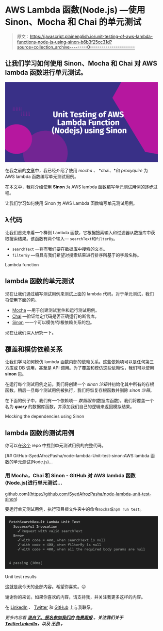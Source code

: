 # AWS Lambda 函数(Node.js) —使用 Sinon、Mocha 和 Chai 的单元测试

> 原文：<https://javascript.plainenglish.io/unit-testing-of-aws-lambda-functions-node-js-using-sinon-b6b3f25cc31d?source=collection_archive---------0----------------------->

## 让我们学习如何使用 Sinon、Mocha 和 Chai 对 AWS lambda 函数进行单元测试。

![](img/7cfdf485ca2512ba454adf7449216cfb.png)

在我之前的[文章](/unit-testing-of-aws-lambda-functions-node-js-using-mocha-and-chai-317353f8d60)中，我已经介绍了使用 *mocha* 、 *chai、*和 *proxyquire* 为 AWS lambda 函数编写单元测试用例。

在本文中，我将介绍使用 **Sinon** 为 AWS lambda 函数编写单元测试用例的逐步过程。

让我们学习如何使用 Sinon 为 AWS Lambda 函数编写单元测试用例。

## λ代码

让我们首先来看一个样例 Lambda 函数，它根据搜索输入和过滤器从数据库中获取搜索结果。该函数有两个输入— `searchText`和`filterBy`。

*   `searchText` —将有我们要在数据库中搜索的文本。
*   `filterBy` —将具有我们希望对搜索结果进行排序所基于的字段名称。

Lambda function

## lambda 函数的单元测试

现在让我们通过编写测试用例来测试上面的 lambda 代码。对于单元测试，我们将使用下面的包。

*   [Mocha](https://mochajs.org/) —用于创建测试套件和运行测试用例。
*   [Chai](https://www.chaijs.com/) —验证给定代码是否正确运行的断言库。
*   [Sinon](https://sinonjs.org/) —一个可以模仿/存根依赖关系的包。

现在让我们深入研究一下。

## 覆盖和模仿依赖关系

让我们学习如何模仿 lambda 函数内部的依赖关系。这些依赖项可以是任何第三方库或 DB 调用，甚至是 API 调用。为了覆盖和模仿这些依赖性，我们可以使用 **sinon** 包。

在运行每个测试用例之前，我们将创建一个 *sinon 沙箱*并初始化其中所有的存根函数。稍后一旦每个测试用例被执行，我们将恢复存根函数并删除 *sinon 沙箱*。

在下面的例子中，我们有一个依赖项— *数据服务*(数据库函数)。我们将覆盖一个名为 ***query*** 的数据库函数，并添加我们自己的逻辑来返回模拟结果。

Mocking the dependencies using Sinon

## lambda 函数的测试用例

你可以在[这个](https://github.com/SyedAfrozPasha/node-lambda-unit-test-sinon) repo 中找到单元测试用例的完整代码。

[](https://github.com/SyedAfrozPasha/node-lambda-unit-test-sinon) [## GitHub-SyedAfrozPasha/node-lambda-Unit-test-sinon:AWS lambda 函数的单元测试(Node.js)…

### 用 Mocha，Chai 和 Sinon - GitHub 对 AWS lambda 函数(Node.js)进行单元测试…

github.com](https://github.com/SyedAfrozPasha/node-lambda-unit-test-sinon) 

要运行单元测试用例，执行项目根文件夹中的命令`mocha`或`npm run test`。

![](img/a5f4b0036e5b474ddb37d6b3f82a2320.png)

Unit test results

这就是我今天的全部内容。希望你喜欢。😉

谢谢你的来访。如果你喜欢的内容，请支持我，并关注我更多这样的内容。

在 [LinkedIn](https://www.linkedin.com/in/syedafrozpasha/) 、 [Twitter](https://twitter.com/SyedAfroz_Pasha) 和 [GitHub](https://github.com/SyedAfrozPasha) 上与我联系。

*更多内容看* [***说白了。报名参加我们的***](https://plainenglish.io/) **[***免费周报***](http://newsletter.plainenglish.io/) *。关注我们关于*[***Twitter***](https://twitter.com/inPlainEngHQ)[***LinkedIn***](https://www.linkedin.com/company/inplainenglish/)*，以及* [***不和***](https://discord.gg/GtDtUAvyhW) *。***